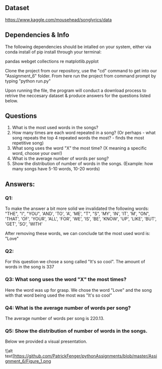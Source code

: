 ## Dataset

https://www.kaggle.com/mousehead/songlyrics/data

## Dependencies & Info

The following dependencies should be intalled on your system, either via conda install of pip install through your terminal:

pandas
webget
collections
re
matplotlib.pyplot

Clone the project from our repository, use the "cd" command to get into our "Assignment_6" folder. From here run the project from command prompt by typing "python run.py"

Upon running the file, the program will conduct a download process to retrive the neccesary dataset & produce answers for the questions listed below.

## Questions

1. What is the most used words in the songs?
2. How many times are each word repeated in a song? (Or        perhaps - what song repeats the top 4 repeated words        the most? - finds the most repetitive song)
3. What song uses the word "X" the most time? (X meaning a     specific word, choose your own!)
4. What is the average number of words per song?
5. Show the distribution of number of words in the songs.      (Example: how many songs have 5-10 words, 10-20 words)


## Answers:

### Q1:

To make the answer a bit more solid we invalidated the following words:
"THE", "I", "YOU", 'AND', 'TO', 'A', 'ME', "T", "S", 'MY', 'IN', 'IT', 'M', "ON", 'THAT', 'OF', 'YOUR', 'ALL', 'FOR', 'WE', 'IS', 'BE', 'KNOW', 'UP', 'LIKE', 'BUT', 'GET', 'SO', 'WITH'

After removing these words, we can conclude tat the most used word is: "Love"

### Q2:

For this question we chose a song called "It's so cool". The amount of words in the song is 337

### Q3: What song uses the word "X" the most times?

Here the word was up for grasp. We chose the word "Love" and the song with that word being used the most was "It's so cool"

### Q4: What is the average number of words per song?

The average number of words per song is 220.13.

### Q5: Show the distribution of number of words in the songs.

Below we provided a visual presentation.

![alt text]https://github.com/PatrickFenger/pythonAssignments/blob/master/Assignment_6/Figure_1.png


